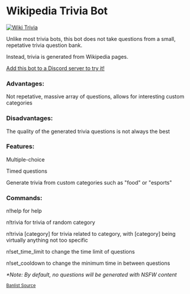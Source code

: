 <h1>Wikipedia Trivia Bot</h1>

<a href="https://discordbots.org/bot/463801768812216330" >
  <img src="https://discordbots.org/api/widget/463801768812216330.svg" alt="Wiki Trivia" />
</a>

Unlike most trivia bots, this bot does not take questions from a small, repetative trivia question bank.

Instead, trivia is generated from Wikipedia pages.

<a href = "https://discordbots.org/bot/463801768812216330" target="_blank" >Add this bot to a Discord server to try it!</a>

<h3>Advantages:</h3>

Not repetative, massive array of questions, allows for interesting custom categories

<h3>Disadvantages:</h3>

The quality of the generated trivia questions is not always the best

<h3>Features:</h3>

Multiple-choice

Timed questions

Generate trivia from custom categories such as "food" or "esports"

<h3>Commands:</h3>

n!help for help

n!trivia for trivia of random category

n!trivia [category] for trivia related to category, with [category] being virtually anything not too specific

n!set_time_limit to change the time limit of questions

n!set_cooldown to change the minimum time in between questions

<em>*Note: By default, no questions will be generated with NSFW content</em>



<a href = "https://www.freewebheaders.com/full-list-of-bad-words-banned-by-google/"><small>Banlist Source</small></a>
